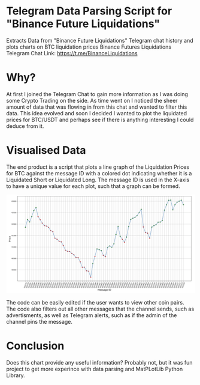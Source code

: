 # Telegram Data Parsing Script for "Binance Future Liquidations"
Extracts Data from "Binance Future Liquidations" Telegram chat history and plots charts on BTC liquidation prices
Binance Futures Liquidations Telegram Chat Link: https://t.me/BinanceLiquidations

# Why?
At first I joined the Telegram Chat to gain more information as I was doing some Crypto Trading on the side. As time went on I noticed the sheer amount of data that was flowing in from this chat and wanted to filter this data. This idea evolved and soon I decided I wanted to plot the liquidated prices for BTC/USDT and perhaps see if there is anything interesting I could deduce from it.

# Visualised Data
The end product is a script that plots a line graph of the Liquidation Prices for BTC against the message ID with a colored dot indicating whether it is a Liquidated Short or Liquidated Long. The message ID is used in the X-axis to have a unique value for each plot, such that a graph can be formed.

![](https://github.com/NJiHin/Telegram-Data-Parsing-BFL/blob/main/Telegram%20data%20pasring%20pic.png)

The code can be easily edited if the user wants to view other coin pairs. The code also filters out all other messages that the channel sends, such as advertisments, as well as Telegram alerts, such as if the admin of the channel pins the message.

# Conclusion
Does this chart provide any useful information? Probably not, but it was fun project to get more experince with data parsing and MatPLotLib Python Library.
